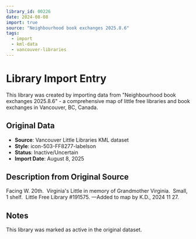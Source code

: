 ```yaml
---
library_id: 00226
date: 2024-08-08
import: true
source: "Neighbourhood book exchanges 2025.8.6"
tags:
  - import
  - kml-data
  - vancouver-libraries
---
```


# Library Import Entry

This library was created by importing data from "Neighbourhood book exchanges 2025.8.6" - a comprehensive map of little free libraries and book exchanges in Vancouver, BC, Canada.

## Original Data

- **Source**: Vancouver Little Libraries KML dataset
- **Style**: icon-503-FF8277-labelson
- **Status**: Inactive/Uncertain
- **Import Date**: August 8, 2025

## Description from Original Source

Facing W. 20th.  Virginia's Little in memory of Grandmother Virginia. 
 Small, 1 shelf.  Little Free Library #191575.
—Added to map by K.D., 2024 11 27.



## Notes

This library was marked as active in the original dataset.
